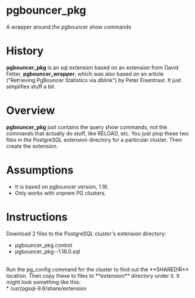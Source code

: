 # pgbouncer_pkg
A wrapper around the pgbouncer show commands

# History
**pgbouncer_pkg** is an sql extension based on an extension from David Fetter, **pgbouncer_wrapper**, which was also based on an article ("Retrieving PgBouncer Statistics via dblink") by Peter Eisentraut.  It just simplifies stuff a bit.

# Overview
**pgbouncer_pkg** just contains the query show commands, not the commands that actually do stuff, like RELOAD, etc.  You just plop these two files in the PostgreSQL extension directory for a particular cluster.  Then create the extension.

# Assumptions
* It is based on pgbouncer version, 1.16.
* Only works with onprem PG clusters.

# Instructions
Download 2 files to the PostgreSQL cluster's extension directory:
* pgbouncer_pkg.control
* pgbouncer_pkg--1.16.0.sql
<br/>
Run the pg_config command for the cluster to  find out the **SHAREDIR** location.  Then copy these to files to **extension** directory under it.  It might look something like this:<br/>
* /usr/pgsql-9.6/share/extension
